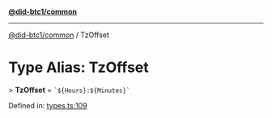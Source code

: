 [**@did-btc1/common**](../README.md)

***

[@did-btc1/common](../globals.md) / TzOffset

# Type Alias: TzOffset

&gt; **TzOffset** = `` `${Hours}:${Minutes}` ``

Defined in: [types.ts:109](https://github.com/dcdpr/did-btc1-js/blob/4ab6f9915d95beed9bc633644c9db1539395f512/packages/common/src/types.ts#L109)
